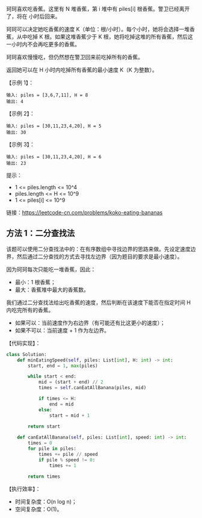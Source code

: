 珂珂喜欢吃香蕉。这里有 N 堆香蕉，第 i 堆中有 piles[i] 根香蕉。警卫已经离开了，将在  小时后回来。

珂珂可以决定她吃香蕉的速度 K（单位：根/小时）。每个小时，她将会选择一堆香蕉，从中吃掉 K 根。如果这堆香蕉少于 K 根，她将吃掉这堆的所有香蕉，然后这一小时内不会再吃更多的香蕉。

珂珂喜欢慢慢吃，但仍然想在警卫回来前吃掉所有的香蕉。

返回她可以在 H 小时内吃掉所有香蕉的最小速度 K（K 为整数）。

【示例 1】：
```
输入: piles = [3,6,7,11], H = 8
输出: 4
```

【示例 2】：
```
输入: piles = [30,11,23,4,20], H = 5
输出: 30
```

【示例 3】：
```
输入: piles = [30,11,23,4,20], H = 6
输出: 23
```

提示：
- 1 <= piles.length <= 10^4
- piles.length <= H <= 10^9
- 1 <= piles[i] <= 10^9

链接：https://leetcode-cn.com/problems/koko-eating-bananas

## 方法 1：二分查找法
该题可以使用二分查找法中的：在有序数组中寻找边界的思路来做。先设定速度边界，然后通过二分查找的方式去寻找左边界（因为题目的要求是最小速度）。

因为珂珂每次只能吃一堆香蕉，因此：
- 最小：1 根香蕉；
- 最大：香蕉堆中最大的香蕉数。

我们通过二分查找法给出吃香蕉的速度，然后判断在该速度下能否在指定时间 H 内吃完所有的香蕉。
- 如果可以：当前速度作为右边界（有可能还有比这更小的速度）；
- 如果不可以：当前速度 + 1 作为左边界。

【代码实现】：
```python
class Solution:
    def minEatingSpeed(self, piles: List[int], H: int) -> int:
        start, end = 1, max(piles)

        while start < end:
            mid = (start + end) // 2
            times = self.canEatAllBanana(piles, mid)

            if times <= H:
                end = mid    
            else:
                start = mid + 1
        
        return start

    def canEatAllBanana(self, piles: List[int], speed: int) -> int:
        times = 0
        for pile in piles:
            times += pile // speed
            if pile % speed != 0:
                times += 1
        
        return times
```

【执行效率】：
- 时间复杂度：O(n log n)；
- 空间复杂度：O(1)。
